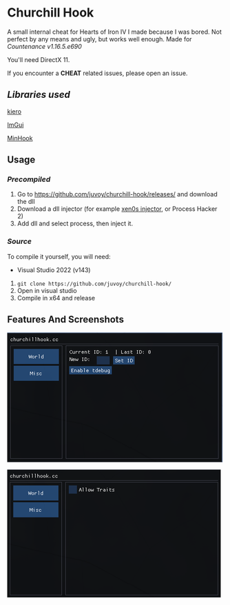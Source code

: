 # Churchill Hook
A small internal cheat for Hearts of Iron IV I made because I was bored. Not perfect by any means and ugly, but works well enough. Made for *Countenance v1.16.5.e690*

You'll need DirectX 11.

If you encounter a **CHEAT** related issues, please open an issue.

## *Libraries used*
[kiero](https://github.com/Rebzzel/kiero)

[ImGui](https://github.com/ocornut/imgui)

[MinHook](https://https://github.com/TsudaKageyu/minhook)

## Usage
### *Precompiled*
1. Go to https://github.com/juvoy/churchill-hook/releases/ and download the dll
2. Download a dll injector (for example [xen0s injector](https://github.com/DarthTon/Xenos), or Process Hacker 2)
3. Add dll and select process, then inject it. 

### *Source*
To compile it yourself, you will need:
- Visual Studio 2022 (v143)

1. `git clone https://github.com/juvoy/churchill-hook/`
2. Open in visual studio
3. Compile in x64 and release


## Features And Screenshots
![world section screenshot](https://github.com/juvoy/churchill-hook/blob/master/churchill%20hook/screenshots/screenshot_world.png)

![misc section screenshot](https://github.com/juvoy/churchill-hook/blob/master/churchill%20hook/screenshots/screenshot_misc.png)
